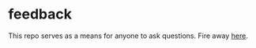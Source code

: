 # feedback
This repo serves as a means for anyone to ask questions. Fire away [here](https://github.com/pixel5/issues/new).

